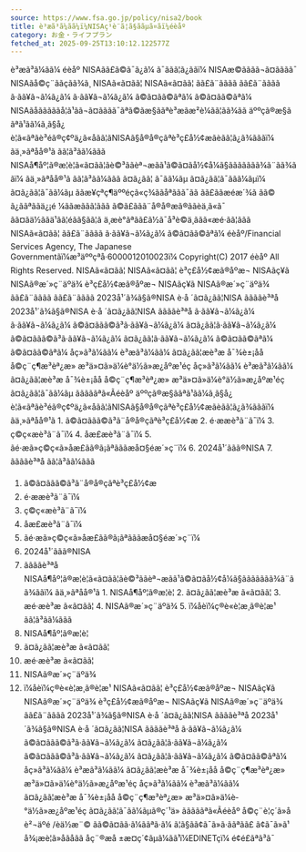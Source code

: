 ```yaml
---
source: https://www.fsa.go.jp/policy/nisa2/book
title: è³æã³ã¼ãã¼ï¼NISAç¹è¨­ã¦ã§ããµã¤ãï¼éèåº
category: お金・ライフプラン
fetched_at: 2025-09-25T13:10:12.122577Z
---
```

è³æã³ã¼ãã¼
éèåº NISAã­ã£ã©ã¯ã¿ã¼
ã¯ããã¦ã¿ããï¼ NISAæ©ãããã¬ã¤ãããã¯
NISAãå©ç¨ããçãã¾ã¸
NISAã«ã¤ãã¦
NISAã«ã¤ãã¦
ãã£ã¨ãããã
ãã£ã¨ãããã
ã·ãã¥ã¬ã¼ã¿ã¼
ã·ãã¥ã¬ã¼ã¿ã¼
ã©ã¤ãã©ãªã¼
ã©ã¤ãã©ãªã¼
NISAãåãããããå­¦ã¹ãã¬ã¤ãããã¯ãªã©ãæ§ããªè³æãæ²è¼ãã¦ãã¾ãã
äººçã®æ§ããªã¹ãã¼ã¸ã§å¿è¦ã«ãªãè³éã®ç¢ºä¿ã«åãã¦ãNISAã§å®å®çãªè³ç£å½¢æãèãã¦ã¿ã¾ãããï¼
ãä¸»ãªåå®¹ã
ãã¦ã³ã­ã¼ããã
NISAå¶åº¦ã®æ¦è¦ã«ã¤ãã¦ãè©³ããèª¬æãã¹ã©ã¤ãå½¢å¼ã§ããããããã¾ã¨ãã¾ããï¼
ãä¸»ãªåå®¹ã
ãã¦ã³ã­ã¼ããã
ã¤ã¿ãã¦ ã¯ãã¼ãµ
ã¤ã¿ãã¦ã¯ããã¼ãµï¼
ã¤ã¿ãã¦ã¯ãã¼ãµ
ããæ¥çªç¶äººéçã«ç¾ããåªããã¯ãã ãã£ããæéæ´¾ã ãã© ã¿ããªããä¿¡é ¼ããæããã¦ããã ã©ã£ããã¨å®å®æã®ããèä¸­ã«ã¯ ãã¤ãä½ããä¹ãã¦éãã§ãã¦ã ä¸æè­°ãªãã£ã½ã¯å³è©ä¸ããã«æé·ãã¦ããã
NISAã«ã¤ãã¦
ãã£ã¨ãããã
ã·ãã¥ã¬ã¼ã¿ã¼
ã©ã¤ãã©ãªã¼
éèåº/Financial Services Agency, The Japanese Governmentãï¼æ³äººçªå·6000012010023ï¼
Copyright(C) 2017 éèåº All Rights Reserved.
NISAã«ã¤ãã¦ NISAã«ã¤ãã¦ è³ç£å½¢æã®åºæ¬ NISAãç¥ã NISAã®æ´»ç¨äºä¾
è³ç£å½¢æã®åºæ¬
NISAãç¥ã
NISAã®æ´»ç¨äºä¾
ãã£ã¨ãããã ãã£ã¨ãããã 2023å¹´ã¾ã§ã®NISA è·å ´ã¤ã¿ãã¦NISA ããããè³ªå
2023å¹´ã¾ã§ã®NISA
è·å ´ã¤ã¿ãã¦NISA
ããããè³ªå
ã·ãã¥ã¬ã¼ã¿ã¼ ã·ãã¥ã¬ã¼ã¿ã¼ ã©ã¤ããã©ã³ã·ãã¥ã¬ã¼ã¿ã¼ ã¤ã¿ãã¦ã·ãã¥ã¬ã¼ã¿ã¼
ã©ã¤ããã©ã³ã·ãã¥ã¬ã¼ã¿ã¼
ã¤ã¿ãã¦ã·ãã¥ã¬ã¼ã¿ã¼
ã©ã¤ãã©ãªã¼ ã©ã¤ãã©ãªã¼ åç»ã³ã¼ãã¼ è³æã³ã¼ãã¼ ã¤ã¿ãã¦æè³æ å¯¾è±¡åå å©ç¨ç¶æ³èª¿æ» æ³ä»¤ã»ä¼è­°ä½ã»æ¿åºæ¹éç­
åç»ã³ã¼ãã¼
è³æã³ã¼ãã¼
ã¤ã¿ãã¦æè³æ å¯¾è±¡åå
å©ç¨ç¶æ³èª¿æ»
æ³ä»¤ã»ä¼è­°ä½ã»æ¿åºæ¹éç­
ã¤ã¿ãã¦ã¯ãã¼ãµ
ãããããªã«Ãéèåº
äººçã®æ§ããªã¹ãã¼ã¸ã§å¿è¦ã«ãªãè³éã®ç¢ºä¿ã«åãã¦ãNISAã§å®å®çãªè³ç£å½¢æãèãã¦ã¿ã¾ãããï¼ ãä¸»ãªåå®¹ã 1. ã©ã¤ããã©ã³ã¨å®å®çãªè³ç£å½¢æ 2. é·ææè³ã¨ã¯ï¼ 3. ç©ç«æè³ã¨ã¯ï¼ 4. åæ£æè³ã¨ã¯ï¼ 5. ãé·æã»ç©ç«ã»åæ£ãã®ã¡ãªãããæå¤§éæ´»ç¨ï¼ 6. 2024å¹´ããã®NISA 7. ããããè³ªå ãã¦ã³ã­ã¼ããã
1. ã©ã¤ããã©ã³ã¨å®å®çãªè³ç£å½¢æ
2. é·ææè³ã¨ã¯ï¼
3. ç©ç«æè³ã¨ã¯ï¼
4. åæ£æè³ã¨ã¯ï¼
5. ãé·æã»ç©ç«ã»åæ£ãã®ã¡ãªãããæå¤§éæ´»ç¨ï¼
6. 2024å¹´ããã®NISA
7. ããããè³ªå
NISAå¶åº¦ã®æ¦è¦ã«ã¤ãã¦ãè©³ããèª¬æãã¹ã©ã¤ãå½¢å¼ã§ããããããã¾ã¨ãã¾ããï¼ ãä¸»ãªåå®¹ã 1. NISAå¶åº¦ã®æ¦è¦ 2. ã¤ã¿ãã¦æè³æ ã«ã¤ãã¦ 3. æé·æè³æ ã«ã¤ãã¦ 4. NISAã®æ´»ç¨äºä¾ 5. ï¼åèï¼ç®è«è¦æ¸ã®è¦æ¹ ãã¦ã³ã­ã¼ããã
1. NISAå¶åº¦ã®æ¦è¦
2. ã¤ã¿ãã¦æè³æ ã«ã¤ãã¦
3. æé·æè³æ ã«ã¤ãã¦
4. NISAã®æ´»ç¨äºä¾
5. ï¼åèï¼ç®è«è¦æ¸ã®è¦æ¹
NISAã«ã¤ãã¦ è³ç£å½¢æã®åºæ¬ NISAãç¥ã NISAã®æ´»ç¨äºä¾
è³ç£å½¢æã®åºæ¬
NISAãç¥ã
NISAã®æ´»ç¨äºä¾
ãã£ã¨ãããã 2023å¹´ã¾ã§ã®NISA è·å ´ã¤ã¿ãã¦NISA ããããè³ªå
2023å¹´ã¾ã§ã®NISA
è·å ´ã¤ã¿ãã¦NISA
ããããè³ªå
ã·ãã¥ã¬ã¼ã¿ã¼ ã©ã¤ããã©ã³ã·ãã¥ã¬ã¼ã¿ã¼ ã¤ã¿ãã¦ã·ãã¥ã¬ã¼ã¿ã¼
ã©ã¤ããã©ã³ã·ãã¥ã¬ã¼ã¿ã¼
ã¤ã¿ãã¦ã·ãã¥ã¬ã¼ã¿ã¼
ã©ã¤ãã©ãªã¼ åç»ã³ã¼ãã¼ è³æã³ã¼ãã¼ ã¤ã¿ãã¦æè³æ å¯¾è±¡åå å©ç¨ç¶æ³èª¿æ» æ³ä»¤ã»ä¼è­°ä½ã»æ¿åºæ¹éç­
åç»ã³ã¼ãã¼
è³æã³ã¼ãã¼
ã¤ã¿ãã¦æè³æ å¯¾è±¡åå
å©ç¨ç¶æ³èª¿æ»
æ³ä»¤ã»ä¼è­°ä½ã»æ¿åºæ¹éç­
ã¤ã¿ãã¦ã¯ãã¼ãµã®ç´¹ä»
ãããããªã«Ãéèåº
å©ç¨è¦ç´ã»åè²¬äºé /èä½æ¨©
ãã©ã¤ãã·ã¼ããªã·ã¼
ã¦ã§ãã¢ã¯ã»ã·ããªãã£
ã¢ã¯ã»ã¹
å¾¡æè¦ã»åãåãã
åç¨®æå ±æ¤ç´¢ãµã¼ãã¹ï¼EDINETç­ï¼
é¢é£ãªã³ã¯
